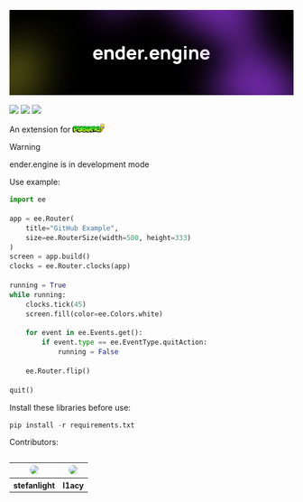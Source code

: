 ![ender.engine](static/banner.png)
<p>
  <img src="https://img.shields.io/badge/powered_by-pygame-green">
  <img src="https://img.shields.io/badge/python-3-yellow">
  <img src="https://img.shields.io/badge/status-indev-lightgray">
</p>

An extension for <a href="https://github.com/pygame/pygame"><img src="https://raw.githubusercontent.com/pygame/pygame/main/docs/reST/_static/pygame_logo.svg" height=16></a>

> [!Warning]
> ender.engine is in development mode

Use example:
```py
import ee

app = ee.Router(
    title="GitHub Example",
    size=ee.RouterSize(width=500, height=333)
)
screen = app.build()
clocks = ee.Router.clocks(app)

running = True
while running:
    clocks.tick(45)
    screen.fill(color=ee.Colors.white)

    for event in ee.Events.get():
        if event.type == ee.EventType.quitAction:
            running = False

    ee.Router.flip()

quit()
```

Install these libraries before use:
```py
pip install -r requirements.txt
```

Contributors:

<div style="display: flex; gap: 8px; flex-direction: column; justify-content: center">

<table style="border: none">
    <tr>
      <th><a href="https://github.com/stefanlight8"><img src="https://avatars.githubusercontent.com/u/64615032?v=4" width=64 style="border-radius: 100px"></a></th>
      <th><a href="https://github.com/l1acy"><img src="https://avatars.githubusercontent.com/u/101744830?v=4" width=64 style="border-radius: 100px"></a></th>
    </tr>
    <tr>
      <th>stefanlight</th>
      <th>l1acy</th>
    </tr>
</table>